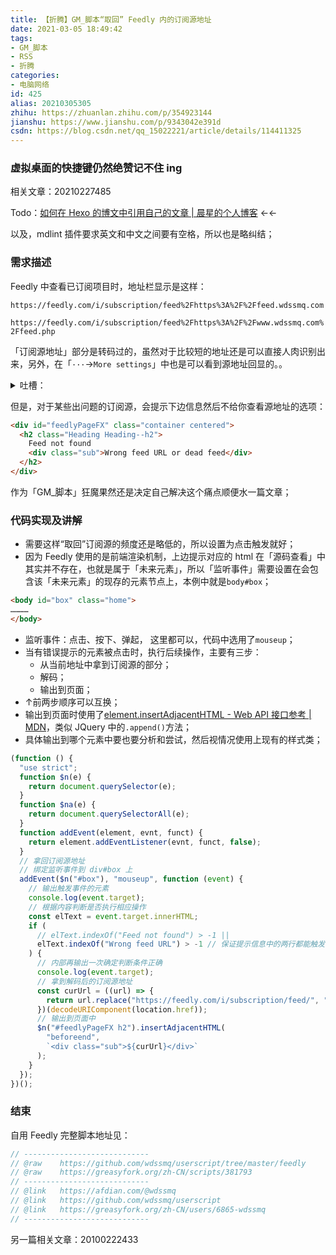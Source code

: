 ```yaml
---
title: 【折腾】GM_脚本“取回” Feedly 内的订阅源地址
date: 2021-03-05 18:49:42
tags:
- GM_脚本
- RSS
- 折腾
categories:
- 电脑网络
id: 425
alias: 20210305305
zhihu: https://zhuanlan.zhihu.com/p/354923144
jianshu: https://www.jianshu.com/p/9343042e391d
csdn: https://blog.csdn.net/qq_15022221/article/details/114411325
---
```


### 虚拟桌面的快捷键仍然绝赞记不住 ing

相关文章：20210227485

Todo：[如何在 Hexo 的博文中引用自己的文章 | 晨星的个人博客](https://www.mls-tech.info/hexo/hexo-use-internal-link/ "如何在Hexo的博文中引用自己的文章 | 晨星的个人博客") ←←

以及，mdlint 插件要求英文和中文之间要有空格，所以也是略纠结；

<!--more-->

### 需求描述

Feedly 中查看已订阅项目时，地址栏显示是这样：

`https://feedly.com/i/subscription/feed%2Fhttps%3A%2F%2Ffeed.wdssmq.com`

`https://feedly.com/i/subscription/feed%2Fhttps%3A%2F%2Fwww.wdssmq.com%2Ffeed.php`

「订阅源地址」部分是转码过的，虽然对于比较短的地址还是可以直接人肉识别出来，另外，在「`···`→`More settings`」中也是可以看到源地址回显的。。

<details markdown='1'><summary>吐槽：</summary>
【果然从博客建议之初就是「不想配图」星人，，，即使改用「Markdown + 免费图床」后也没能提升多少；

【Feedly 这个回显也是过了很久才半途加上的。。
</details>

但是，对于某些出问题的订阅源，会提示下边信息然后不给你查看源地址的选项：

```html
<div id="feedlyPageFX" class="container centered">
  <h2 class="Heading Heading--h2">
    Feed not found
    <div class="sub">Wrong feed URL or dead feed</div>
  </h2>
</div>
```

作为「GM_脚本」狂魔果然还是决定自己解决这个痛点顺便水一篇文章；

### 代码实现及讲解

- 需要这样“取回”订阅源的频度还是略低的，所以设置为点击触发就好；
- 因为 Feedly 使用的是前端渲染机制，上边提示对应的 html 在「源码查看」中其实并不存在，也就是属于「未来元素」，所以「监听事件」需要设置在会包含该「未来元素」的现存的元素节点上，本例中就是`body#box`；

```html
<body id="box" class="home">
…………
</body>
```

- 监听事件：点击、按下、弹起， 这里都可以，代码中选用了`mouseup`；
- 当有错误提示的元素被点击时，执行后续操作，主要有三步：
    - 从当前地址中拿到订阅源的部分；
    - 解码；
    - 输出到页面；
- ↑前两步顺序可以互换；
- 输出到页面时使用了[element.insertAdjacentHTML - Web API 接口参考 | MDN](https://developer.mozilla.org/zh-CN/docs/Web/API/Element/insertAdjacentHTML "element.insertAdjacentHTML - Web API 接口参考 | MDN")，类似 JQuery 中的`.append()`方法；
- 具体输出到哪个元素中要也要分析和尝试，然后视情况使用上现有的样式类；

```js
(function () {
  "use strict";
  function $n(e) {
    return document.querySelector(e);
  }
  function $na(e) {
    return document.querySelectorAll(e);
  }
  function addEvent(element, evnt, funct) {
    return element.addEventListener(evnt, funct, false);
  }
  // 拿回订阅源地址
  // 绑定监听事件到 div#box 上
  addEvent($n("#box"), "mouseup", function (event) {
    // 输出触发事件的元素
    console.log(event.target);
    // 根据内容判断是否执行相应操作
    const elText = event.target.innerHTML;
    if (
      // elText.indexOf("Feed not found") > -1 ||
      elText.indexOf("Wrong feed URL") > -1 // 保证提示信息中的两行都能触发
    ) {
      // 内部再输出一次确定判断条件正确
      console.log(event.target);
      // 拿到解码后的订阅源地址
      const curUrl = ((url) => {
        return url.replace("https://feedly.com/i/subscription/feed/", "");
      })(decodeURIComponent(location.href));
      // 输出到页面中
      $n("#feedlyPageFX h2").insertAdjacentHTML(
        "beforeend",
        `<div class="sub">${curUrl}</div>`
      );
    }
  });
})();
```

### 结束

自用 Feedly 完整脚本地址见：

```js
// ----------------------------
// @raw    https://github.com/wdssmq/userscript/tree/master/feedly
// @raw    https://greasyfork.org/zh-CN/scripts/381793
// ----------------------------
// @link   https://afdian.com/@wdssmq
// @link   https://github.com/wdssmq/userscript
// @link   https://greasyfork.org/zh-CN/users/6865-wdssmq
// ----------------------------
```

另一篇相关文章：20100222433
